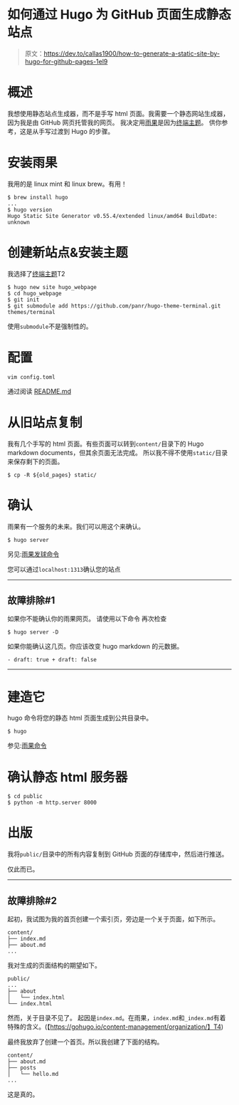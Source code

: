 # 如何通过 Hugo 为 GitHub 页面生成静态站点

> 原文：<https://dev.to/callas1900/how-to-generate-a-static-site-by-hugo-for-github-pages-1el9>

# 概述

我想使用静态站点生成器，而不是手写 html 页面。我需要一个静态网站生成器，因为我是由 GitHub 网页托管我的网页。
我决定用[雨果](https://gohugo.io/)是因为[终端主题](https://themes.gohugo.io/hugo-theme-terminal/)。
供你参考，这是从手写过渡到 Hugo 的步骤。

# 安装雨果

我用的是 linux mint 和 linux brew。有用！

```
$ brew install hugo
...
$ hugo version
Hugo Static Site Generator v0.55.4/extended linux/amd64 BuildDate: unknown 
```

# 创建新站点&安装主题

我选择了[终端主题](https://themes.gohugo.io/hugo-theme-terminal/)T2

```
$ hugo new site hugo_webpage
$ cd hugo_webpage
$ git init
$ git submodule add https://github.com/panr/hugo-theme-terminal.git themes/terminal 
```

使用`submodule`不是强制性的。

# 配置

```
vim config.toml 
```

通过阅读 [README.md](https://github.com/panr/hugo-theme-terminal/blob/master/README.md#how-to-configure)

# 从旧站点复制

我有几个手写的 html 页面。有些页面可以转到`content/`目录下的 Hugo markdown documents，但其余页面无法完成。
所以我不得不使用`static/`目录来保存剩下的页面。

```
$ cp -R ${old_pages} static/ 
```

# 确认

雨果有一个服务的未来。我们可以用这个来确认。

```
$ hugo server 
```

另见:[雨果发球命令](https://gohugo.io/commands/hugo_server/)

您可以通过`localhost:1313`确认您的站点

* * *

## 故障排除#1

如果你不能确认你的雨果网页。
请使用以下命令
再次检查

```
$ hugo server -D 
```

如果你能确认这几页。你应该改变 hugo markdown 的元数据。

```
- draft: true + draft: false 
```

* * *

# 建造它

hugo 命令将您的静态 html 页面生成到公共目录中。

```
$ hugo 
```

参见:[雨果命令](https://gohugo.io/commands/hugo/)

# 确认静态 html 服务器

```
$ cd public
$ python -m http.server 8000 
```

# 出版

我将`public/`目录中的所有内容复制到 GitHub 页面的存储库中，然后进行推送。

仅此而已。

* * *

## 故障排除#2

起初，我试图为我的首页创建一个索引页，旁边是一个关于页面，如下所示。

```
content/
├── index.md
├── about.md
... 
```

我对生成的页面结构的期望如下。

```
public/
...
├── about
│   └── index.html
└── index.html 
```

然而，关于目录不见了。
起因是`index.md`。在雨果，`index.md`和`_index.md`有着特殊的含义。(【https://gohugo.io/content-management/organization/】T4)

最终我放弃了创建一个首页。所以我创建了下面的结构。

```
content/
├── about.md
├── posts
│   └── hello.md
... 
```

这是真的。